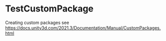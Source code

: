 # TestCustomPackage
Creating custom packages see https://docs.unity3d.com/2021.3/Documentation/Manual/CustomPackages.html
